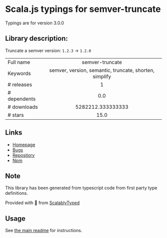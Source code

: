 
# Scala.js typings for semver-truncate

Typings are for version 3.0.0

## Library description:
Truncate a semver version: `1.2.3` → `1.2.0`

|                    |                 |
| ------------------ | :-------------: |
| Full name          | semver-truncate |
| Keywords           | semver, version, semantic, truncate, shorten, simplify |
| # releases         | 1 |
| # dependents       | 0.0 |
| # downloads        | 5282212.333333333 |
| # stars            | 15.0 |

## Links
- [Homepage](https://github.com/sindresorhus/semver-truncate#readme)
- [Bugs](https://github.com/sindresorhus/semver-truncate/issues)
- [Repository](https://github.com/sindresorhus/semver-truncate)
- [Npm](https://www.npmjs.com/package/semver-truncate)
    


## Note
This library has been generated from typescript code from first party type definitions.

Provided with :purple_heart: from [ScalablyTyped](https://github.com/oyvindberg/ScalablyTyped)

## Usage
See [the main readme](../../readme.md) for instructions.


